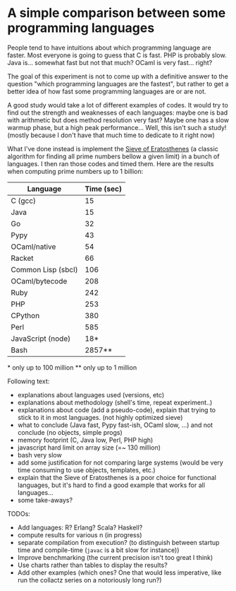 A simple comparison between some programming languages
===

People tend to have intuitions about which programming language are
faster. Most everyone is going to guess that C is fast. PHP is
probably slow. Java is... somewhat fast but not that much? OCaml is
very fast... right?

The goal of this experiment is not to come up with a definitive answer
to the question "which programming languages are the fastest", but
rather to get a better idea of how fast some programming languages are
or are not.

A good study would take a lot of different examples of codes. It would
try to find out the strength and weaknesses of each languages: maybe
one is bad with arithmetic but does method resolution very fast? Maybe
one has a slow warmup phase, but a high peak performance... Well, this
isn't such a study! (mostly because I don't have that much time to
dedicate to it right now)

What I've done instead is implement the [Sieve of
Eratosthenes](https://en.wikipedia.org/wiki/Sieve_of_Eratosthenes) (a
classic algorithm for finding all prime numbers bellow a given limit)
in a bunch of languages. I then ran those codes and timed them. Here
are the results when computing prime numbers up to 1 billion:

| **Language**       | **Time (sec)** |
| ------------------ | -------------- |
| C (gcc)            |  15            |
| Java               |  15            |
| Go                 |  32            |
| Pypy               |  43            |
| OCaml/native       |  54            |
| Racket             |  66            |
| Common Lisp (sbcl) |  106           |
| OCaml/bytecode     |  208           |
| Ruby               |  242           |
| PHP                |  253           |
| CPython            |  380           |
| Perl               |  585           |
| JavaScript (node)  |  18\*          |
| Bash               |  2857\*\*      |

\* only up to 100 million
\*\* only up to 1 million


Following text:

 - explanations about languages used (versions, etc)
 - explanations about methodology (shell's time, repeat experiment..)
 - explanations about code (add a pseudo-code), explain that trying to stick to it in most languages. (not highly optimized sieve)
 - what to conclude (Java fast, Pypy fast-ish, OCaml slow, ...) and not conclude (no objects, simple progs)
 - memory footprint (C, Java low, Perl, PHP high)
 - javascript hard limit on array size (=~ 130 million)
 - bash very slow
 - add some justification for not comparing large systems (would be very time consuming to use objects, templates, etc.)
 - explain that the Sieve of Eratosthenes is a poor choice for functional languages, but it's hard to find a good example that works for all languages...
 - some take-aways?

TODOs:

 - Add languages: R? Erlang? Scala? Haskell?
 - compute results for various n (in progress)
 - separate compilation from execution? (to distinguish between startup time and compile-time (`javac` is a bit slow for instance))
 - Improve benchmarking (the current precision isn't too great I think)
 - Use charts rather than tables to display the results?
 - Add other examples (which ones? One that would less imperative, like run the collactz series on a notoriously long run?)

